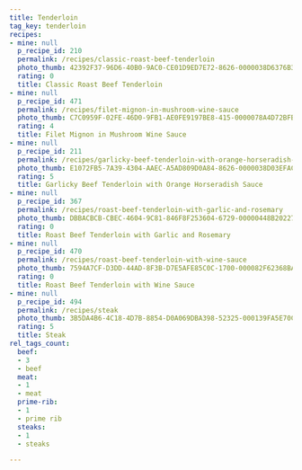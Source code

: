 ```yaml
---
title: Tenderloin
tag_key: tenderloin
recipes:
- mine: null
  p_recipe_id: 210
  permalink: /recipes/classic-roast-beef-tenderloin
  photo_thumb: 42392F37-96D6-40B0-9AC0-CE01D9ED7E72-8626-0000038D6376B32F.jpg
  rating: 0
  title: Classic Roast Beef Tenderloin
- mine: null
  p_recipe_id: 471
  permalink: /recipes/filet-mignon-in-mushroom-wine-sauce
  photo_thumb: C7C0959F-02FE-46D0-9FB1-AE0FE9197BE8-415-0000078A4D72BFB3.jpg
  rating: 4
  title: Filet Mignon in Mushroom Wine Sauce
- mine: null
  p_recipe_id: 211
  permalink: /recipes/garlicky-beef-tenderloin-with-orange-horseradish-sauce
  photo_thumb: E1072FB5-7A39-4304-AAEC-A5AD809D0A84-8626-0000038D03EFACF5.jpg
  rating: 5
  title: Garlicky Beef Tenderloin with Orange Horseradish Sauce
- mine: null
  p_recipe_id: 367
  permalink: /recipes/roast-beef-tenderloin-with-garlic-and-rosemary
  photo_thumb: DBBACBCB-CBEC-4604-9C81-846F8F253604-6729-00000448B20227A1.jpg
  rating: 0
  title: Roast Beef Tenderloin with Garlic and Rosemary
- mine: null
  p_recipe_id: 470
  permalink: /recipes/roast-beef-tenderloin-with-wine-sauce
  photo_thumb: 7594A7CF-D3DD-44AD-8F3B-D7E5AFE85C0C-1700-000082F62368BA41.jpg
  rating: 0
  title: Roast Beef Tenderloin with Wine Sauce
- mine: null
  p_recipe_id: 494
  permalink: /recipes/steak
  photo_thumb: 3B5DA4B6-4C18-4D7B-8854-D0A069DBA398-52325-000139FA5E70CF51.jpg
  rating: 5
  title: Steak
rel_tags_count:
  beef:
  - 3
  - beef
  meat:
  - 1
  - meat
  prime-rib:
  - 1
  - prime rib
  steaks:
  - 1
  - steaks

---
```

